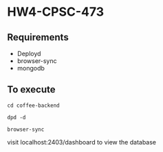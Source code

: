 # HW4-CPSC-473

## Requirements
- Deployd
- browser-sync
- mongodb

## To execute
```
cd coffee-backend
```
```
dpd -d
```
```
browser-sync
```
visit localhost:2403/dashboard to view the database
